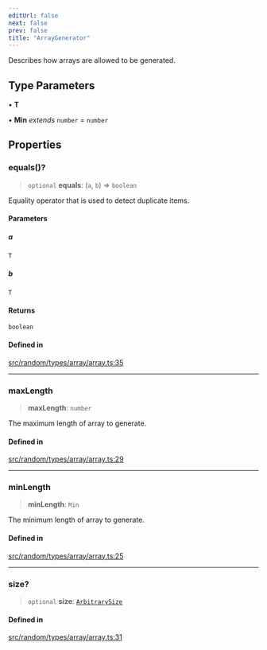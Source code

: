 ```yaml
---
editUrl: false
next: false
prev: false
title: "ArrayGenerator"
---
```


Describes how arrays are allowed to be generated.

## Type Parameters

• **T**

• **Min** *extends* `number` = `number`

## Properties

### equals()?

> `optional` **equals**: (`a`, `b`) => `boolean`

Equality operator that is used to detect duplicate items.

#### Parameters

##### a

`T`

##### b

`T`

#### Returns

`boolean`

#### Defined in

[src/random/types/array/array.ts:35](https://github.com/skyleague/axioms/blob/75fb1c5c977f1940e84e5cdcef2be336d1fd81da/src/random/types/array/array.ts#L35)

***

### maxLength

> **maxLength**: `number`

The maximum length of array to generate.

#### Defined in

[src/random/types/array/array.ts:29](https://github.com/skyleague/axioms/blob/75fb1c5c977f1940e84e5cdcef2be336d1fd81da/src/random/types/array/array.ts#L29)

***

### minLength

> **minLength**: `Min`

The minimum length of array to generate.

#### Defined in

[src/random/types/array/array.ts:25](https://github.com/skyleague/axioms/blob/75fb1c5c977f1940e84e5cdcef2be336d1fd81da/src/random/types/array/array.ts#L25)

***

### size?

> `optional` **size**: [`ArbitrarySize`](/api/type-aliases/arbitrarysize/)

#### Defined in

[src/random/types/array/array.ts:31](https://github.com/skyleague/axioms/blob/75fb1c5c977f1940e84e5cdcef2be336d1fd81da/src/random/types/array/array.ts#L31)
